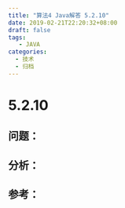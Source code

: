 ```yaml
---
title: "算法4 Java解答 5.2.10"
date: 2019-02-21T22:20:32+08:00
draft: false
tags:
   - JAVA
categories:
  - 技术
  - 归档
---
```



# 5.2.10

## 问题：


## 分析：


## 参考：


